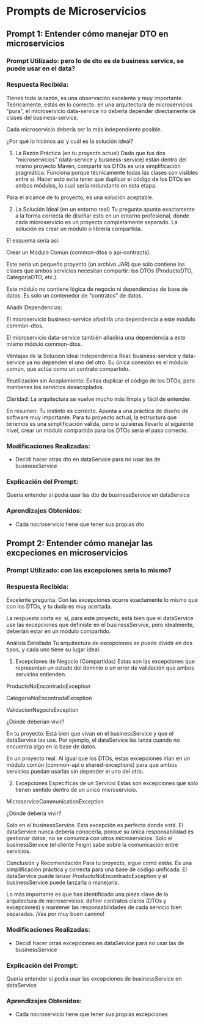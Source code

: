 # Prompts de Microservicios

## Prompt 1: Entender cómo manejar DTO en microservicios

### Prompt Utilizado: pero lo de dto es de business service, se puede usar en el data?

### Respuesta Recibida:
Tienes toda la razón, es una observación excelente y muy importante. Teóricamente, estás en lo correcto: en una arquitectura de microservicios "pura", el microservicio data-service no debería depender directamente de clases del business-service.

Cada microservicio debería ser lo más independiente posible.

¿Por qué lo hicimos así y cuál es la solución ideal?
1. La Razón Práctica (en tu proyecto actual)
   Dado que tus dos "microservicios" (data-service y business-service) están dentro del mismo proyecto Maven, compartir los DTOs es una simplificación pragmática. Funciona porque técnicamente todas las clases son visibles entre sí. Hacer esto evita tener que duplicar el código de los DTOs en ambos módulos, lo cual sería redundante en esta etapa.

Para el alcance de tu proyecto, es una solución aceptable.

2. La Solución Ideal (en un entorno real)
   Tu pregunta apunta exactamente a la forma correcta de diseñar esto en un entorno profesional, donde cada microservicio es un proyecto completamente separado. La solución es crear un módulo o librería compartida.

El esquema sería así:

Crear un Módulo Común (common-dtos o api-contracts):

Este sería un pequeño proyecto (un archivo JAR) que solo contiene las clases que ambos servicios necesitan compartir: los DTOs (ProductoDTO, CategoriaDTO, etc.).

Este módulo no contiene lógica de negocio ni dependencias de base de datos. Es solo un contenedor de "contratos" de datos.

Añadir Dependencias:

El microservicio business-service añadiría una dependencia a este módulo common-dtos.

El microservicio data-service también añadiría una dependencia a este mismo módulo common-dtos.

Ventajas de la Solución Ideal
Independencia Real: business-service y data-service ya no dependen el uno del otro. Su única conexión es el módulo común, que actúa como un contrato compartido.

Reutilización sin Acoplamiento: Evitas duplicar el código de los DTOs, pero mantienes los servicios desacoplados.

Claridad: La arquitectura se vuelve mucho más limpia y fácil de entender.

En resumen: Tu instinto es correcto. Apunta a una práctica de diseño de software muy importante. Para tu proyecto actual, la estructura que tenemos es una simplificación válida, pero si quisieras llevarlo al siguiente nivel, crear un módulo compartido para los DTOs sería el paso correcto.

### Modificaciones Realizadas:
- Decidí hacer otras dto en dataService para no usar las de businessService

### Explicación del Prompt:
Quería entender si podía usar las dto de businessService en dataService 

### Aprendizajes Obtenidos:
- Cada microservicio tiene que tener sus propias dto


## Prompt 2: Entender cómo manejar las excpeciones en microservicios

### Prompt Utilizado: con las excepciones seria lo mismo?

### Respuesta Recibida:

Excelente pregunta. Con las excepciones ocurre exactamente lo mismo que con los DTOs, y tu duda es muy acertada.

La respuesta corta es: sí, para este proyecto, está bien que el dataService use las excepciones que definiste en el businessService, pero idealmente, deberían estar en un módulo compartido.

Análisis Detallado
Tu arquitectura de excepciones se puede dividir en dos tipos, y cada uno tiene su lugar ideal:

1. Excepciones de Negocio (Compartidas)
   Estas son las excepciones que representan un estado del dominio o un error de validación que ambos servicios entienden.

ProductoNoEncontradoException

CategoriaNoEncontradaException

ValidacionNegocioException

¿Dónde deberían vivir?

En tu proyecto: Está bien que vivan en el businessService y que el dataService las use. Por ejemplo, el dataService las lanza cuando no encuentra algo en la base de datos.

En un proyecto real: Al igual que los DTOs, estas excepciones irían en un módulo común (common-api o shared-exceptions) para que ambos servicios puedan usarlas sin depender el uno del otro.

2. Excepciones Específicas de un Servicio
   Estas son excepciones que solo tienen sentido dentro de un único microservicio.

MicroserviceCommunicationException

¿Dónde debería vivir?

Solo en el businessService. Esta excepción es perfecta donde está. El dataService nunca debería conocerla, porque su única responsabilidad es gestionar datos; no se comunica con otros microservicios. Solo el businessService (el cliente Feign) sabe sobre la comunicación entre servicios.

Conclusión y Recomendación
Para tu proyecto, sigue como estás. Es una simplificación práctica y correcta para una base de código unificada. El dataService puede lanzar ProductoNoEncontradoException y el businessService puede lanzarla o manejarla.

Lo más importante es que has identificado una pieza clave de la arquitectura de microservicios: definir contratos claros (DTOs y excepciones) y mantener las responsabilidades de cada servicio bien separadas. ¡Vas por muy buen camino!

### Modificaciones Realizadas:
- Decidí hacer otras excepciones en dataService para no usar las de businessService

### Explicación del Prompt:
Quería entender si podía usar las excepciones de businessService en dataService

### Aprendizajes Obtenidos:
- Cada microservicio tiene que tener sus propias excepciones
